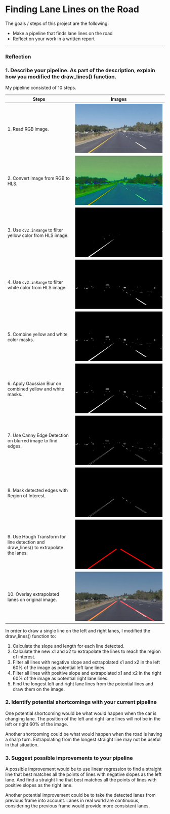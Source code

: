 # **Finding Lane Lines on the Road**

The goals / steps of this project are the following:
* Make a pipeline that finds lane lines on the road
* Reflect on your work in a written report


[//]: # (Image References)

[image_original]: ./examples/original.jpg "HLS"
[image_hls]: ./examples/hls.jpg "HLS"
[image_yellow]: ./examples/yellow.jpg "Yellow"
[image_white]: ./examples/white.jpg "White"
[image_yellow_white]: ./examples/yellow_white.jpg "Yellow and White"
[image_blur]: ./examples/blur.jpg "Gaussian Blur"
[image_canny]: ./examples/canny.jpg "Canny Edge Detection"
[image_roi]: ./examples/roi.jpg "Region of Interest"
[image_hough]: ./examples/hough.jpg "Hough Transform"
[image_result]: ./examples/result.jpg "Result"

---

### Reflection

### 1. Describe your pipeline. As part of the description, explain how you modified the draw_lines() function.

My pipeline consisted of 10 steps.

| Steps | Images |
| ---- | ------ |
| 1. Read RGB image. | ![alt text][image_original] |
| 2. Convert image from RGB to HLS. | ![alt text][image_hls] |
| 3. Use `cv2.inRange` to filter yellow color from HLS image. | ![alt text][image_yellow] |
| 4. Use `cv2.inRange` to filter white color from HLS image. | ![alt text][image_white] |
| 5. Combine yellow and white color masks. | ![alt text][image_yellow_white] |
| 6. Apply Gaussian Blur on combined yellow and white masks. | ![alt text][image_blur] |
| 7. Use Canny Edge Detection on blurred image to find edges. | ![alt text][image_canny] |
| 8. Mask detected edges with Region of Interest. | ![alt text][image_roi] |
| 9. Use Hough Transform for line detection and draw_lines() to extrapolate the lanes. | ![alt text][image_hough] |
| 10. Overlay extrapolated lanes on original image. | ![alt text][image_result] |

In order to draw a single line on the left and right lanes, I modified the draw_lines() function to:

1. Calculate the slope and length for each line detected.
1. Calculate the new x1 and x2 to extrapolate the lines to reach the region of interest.
1. Filter all lines with negative slope and extrapolated x1 and x2 in the left 60% of the image as potential left lane lines.
1. Filter all lines with positive slope and extrapolated x1 and x2 in the right 60% of the image as potential right lane lines.
1. Find the longest left and right lane lines from the potential lines and draw them on the image.


### 2. Identify potential shortcomings with your current pipeline


One potential shortcoming would be what would happen when the car is changing lane. The position of the left and right lane lines will not be in the left or right 60% of the image.

Another shortcoming could be what would happen when the road is having a sharp turn. Extrapolating from the longest straight line may not be useful in that situation.


### 3. Suggest possible improvements to your pipeline

A possible improvement would be to use linear regression to find a straight line that best matches all the points of lines with negative slopes as the left lane. And find a straight line that best matches all the points of lines with positive slopes as the right lane.

Another potential improvement could be to take the detected lanes from previous frame into account. Lanes in real world are continuous, considering the previous frame would provide more consistent lanes.
